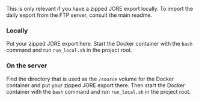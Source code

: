 This is only relevant if you have a zipped JORE export locally. To import the daily export from the FTP server, consult the main readme.

### Locally

Put your zipped JORE export here. Start the Docker container with the `bash` command and run `run_local.sh` in the project root.

### On the server

Find the directory that is used as the `/source` volume for the Docker container and put your zipped JORE export there.
Then start the Docker container with the `bash` command and run `run_local.sh` in the project root.
